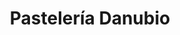 ---
title: "Pastelería Danubio"
url: /caracas/pasteleria-danubio-luis-de-canoens/
shop: pastelería
---